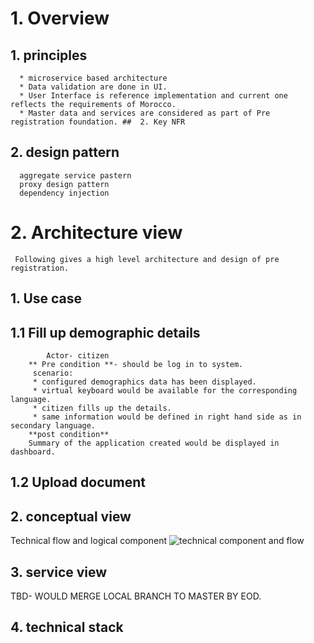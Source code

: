  # 1.  Overview
 ##  1. principles
      * microservice based architecture
      * Data validation are done in UI.
      * User Interface is reference implementation and current one reflects the requirements of Morocco.
      * Master data and services are considered as part of Pre registration foundation. ##  2. Key NFR
     
 
## 2. design pattern 
      aggregate service pastern
      proxy design pattern
      dependency injection
      
# 2. Architecture view
     Following gives a high level architecture and design of pre registration.
## 1. Use case
    
   ## 1.1 Fill up demographic details
            Actor- citizen
        ** Pre condition **- should be log in to system.
         scenario:
         * configured demographics data has been displayed.
         * virtual keyboard would be available for the corresponding language.
         * citizen fills up the details.
         * same information would be defined in right hand side as in secondary language.
        **post condition**
        Summary of the application created would be displayed in dashboard.
   
## 1.2 Upload document

## 2. conceptual view
Technical flow and logical component
![technical component and flow](https://github.com/mosip/mosip/blob/master/docs/design/pre-registration/_images/preregd_tech_flow.png)
## 3. service view
TBD- WOULD MERGE LOCAL BRANCH TO MASTER BY EOD.
## 4. technical stack


